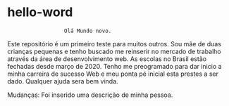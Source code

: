 # hello-word
                      Olá Mundo novo.   
  Este repositório é um primeiro teste para muitos outros.
  Sou mãe de duas crianças pequenas e tenho buscado me reinserir no mercado de trabalho através da área de desenvolvimento web.
  As escolas no Brasil estão fechadas desde março de 2020. Tenho me preogramado para dar inicio a minha carreira de sucesso Web e meu ponta pé inicial esta prestes a ser dado. Qualquer ajuda sera bem vinda.
  
  Mudanças: Foi inserido uma descrição de minha pessoa.

